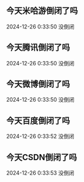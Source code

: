 ## 今天米哈游倒闭了吗

2024-12-26 0:33:50 没倒闭

## 今天腾讯倒闭了吗

2024-12-26 0:33:50 没倒闭

## 今天微博倒闭了吗

2024-12-26 0:33:50 没倒闭

## 今天百度倒闭了吗

2024-12-26 0:33:52 没倒闭

## 今天CSDN倒闭了吗

2024-12-26 0:33:53 没倒闭


